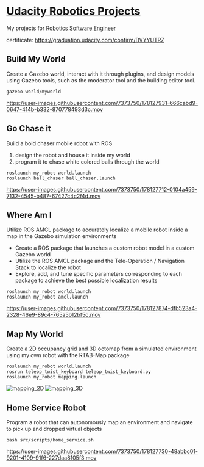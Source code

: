 # [Udacity Robotics Projects](https://www.udacity.com/course/robotics-software-engineer--nd209)

My projects for [Robotics Software Engineer](https://www.udacity.com/course/robotics-software-engineer--nd209)

certificate: <https://graduation.udacity.com/confirm/DVYYUTRZ>

## Build My World

Create a Gazebo world, interact with it through plugins, and design models using Gazebo tools, such as the moderator tool and the building editor tool.

```
gazebo world/myworld
```



https://user-images.githubusercontent.com/7373750/178127931-666cabd9-0647-414b-b332-870778493d3c.mov




## Go Chase it

Build a bold chaser mobile robot with ROS
1. design the robot and house it inside my world
2. program it to chase white colored balls through the world

```
roslaunch my_robot world.launch
roslaunch ball_chaser ball_chaser.launch
```

https://user-images.githubusercontent.com/7373750/178127712-0104a459-7132-4545-b487-67427c4c2f4d.mov


## Where Am I

Utilize ROS AMCL package to accurately localize a mobile robot inside a map in the Gazebo simulation environments
* Create a ROS package that launches a custom robot model in a custom Gazebo world
* Utilize the ROS AMCL package and the Tele-Operation / Navigation Stack to localize the robot
* Explore, add, and tune specific parameters corresponding to each package to achieve the best possible localization results

```
roslaunch my_robot world.launch
roslaunch my_robot amcl.launch
```

https://user-images.githubusercontent.com/7373750/178127874-dfb523a4-2328-46e9-89c4-765a5b12bf5c.mov


## Map My World

Create a 2D occupancy grid and 3D octomap from a simulated environment using my own robot with the RTAB-Map package

```
roslaunch my_robot world.launch
rosrun teleop_twist_keyboard teleop_twist_keyboard.py
roslaunch my_robot mapping.launch
```

![mapping_2D](https://user-images.githubusercontent.com/7373750/178127722-efb8881e-4bda-4cd4-9119-5fa77bc943b9.png)
![mapping_3D](https://user-images.githubusercontent.com/7373750/178127727-1ce5df2e-df5b-41f2-a013-c67193383aa9.png)


## Home Service Robot

Program a robot that can autonomously map an environment and navigate to pick up and dropped virtual objects

```
bash src/scripts/home_service.sh
```

https://user-images.githubusercontent.com/7373750/178127730-48abbc01-9201-4109-91f6-227daa8105f3.mov

